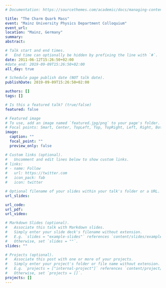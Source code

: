 ```yaml
---
# Documentation: https://sourcethemes.com/academic/docs/managing-content/

title: "The Charm Quark Mass"
event: "Mainz University Physics Department Colloquium"
event_url: 
location: "Mainz, Germany"
summary:
abstract: 

# Talk start and end times.
#   End time can optionally be hidden by prefixing the line with `#`.
date: 2011-06-12T15:26:50+02:00
#date_end: 2019-09-09T15:26:50+02:00
all_day: true

# Schedule page publish date (NOT talk date).
publishDate: 2019-09-09T15:26:50+02:00

authors: []
tags: []

# Is this a featured talk? (true/false)
featured: false

# Featured image
# To use, add an image named `featured.jpg/png` to your page's folder. 
# Focal points: Smart, Center, TopLeft, Top, TopRight, Left, Right, BottomLeft, Bottom, BottomRight.
image:
  caption: ""
  focal_point: ""
  preview_only: false

# Custom links (optional).
#   Uncomment and edit lines below to show custom links.
# links:
# - name: Follow
#   url: https://twitter.com
#   icon_pack: fab
#   icon: twitter

# Optional filename of your slides within your talk's folder or a URL.
url_slides:

url_code:
url_pdf:
url_video:

# Markdown Slides (optional).
#   Associate this talk with Markdown slides.
#   Simply enter your slide deck's filename without extension.
#   E.g. `slides = "example-slides"` references `content/slides/example-slides.md`.
#   Otherwise, set `slides = ""`.
slides: ""

# Projects (optional).
#   Associate this post with one or more of your projects.
#   Simply enter your project's folder or file name without extension.
#   E.g. `projects = ["internal-project"]` references `content/project/deep-learning/index.md`.
#   Otherwise, set `projects = []`.
projects: []
---
```


